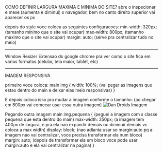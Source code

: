 COMO DEFINIR LARGURA MAXIMA E MINIMA DO SITE?
abre o inspecionar e mexe (aumenta e diminui) o navegador, bem no canto direito superior vai aparecer os px

depois do style voce coloca as seguintes configuracoes:
min-width: 320px; (tamanho minimo que o site vai ocupar)
max-width: 800px; (tamanho maximo que o site vai ocupar)
margin: auto;  (serve pra centralizar tudo no meio)

_________________________________________________________________________________________________________
Window Resizer
Extensao do google chrome pra ver como o site fica em varios formatos (celular, tela maior, tablet, etc)

_________________________________________________________________________________________________________
IMAGEM RESPONSIVA

primeiro voce coloca:
main img {
    width: 100%; (vai pegar as imagens que estao dentro do main e deixar elas meio responsivas)
}

E depois coloca isso pra mudar a imagem conforme o tamanho:
<picture>
    <source media="(max-width: 600px)" srcset="dan-droids-pq" type="image/png"> (ao chegar em 800px vai comecar usar essa outra imagem)
    <img src="dan-droids.png" alt="Dan Droids Imagem">
</picture>

Pegando outra imagem
main img.pequena { (peguei a imagem com a classe pequena que esta dentro do main)
    max-width: 350px; (a imagem tem 400px de largura, e pra ela nao expandir demais ou diminuir demais vc coloca a max width)
    display: block; (nao adianta usar so margin:auto pq a imagem nao vai centralizar, voce precisa transformar ela num bloco)
    margin: auto; (depois de transformar ela em bloco voce pode usar margin:auto e ela vai centralizar na pagina)
}